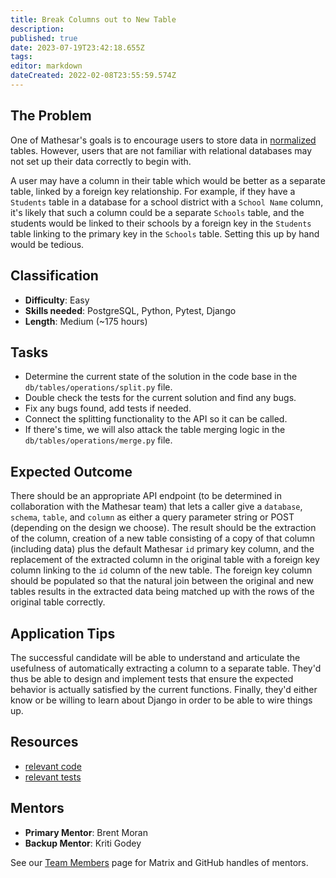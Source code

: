 ```yaml
---
title: Break Columns out to New Table
description: 
published: true
date: 2023-07-19T23:42:18.655Z
tags: 
editor: markdown
dateCreated: 2022-02-08T23:55:59.574Z
---
```


## The Problem
One of Mathesar's goals is to encourage users to store data in [normalized](https://en.wikipedia.org/wiki/Database_normalization) tables. However, users that are not familiar with relational databases may not set up their data correctly to begin with.

A user may have a column in their table which would be better as a separate table, linked by a foreign key relationship. For example, if they have a `Students` table in a database for a school district with a `School Name` column, it's likely that such a column could be a separate `Schools` table, and the students would be linked to their schools by a foreign key in the `Students` table linking to the primary key in the `Schools` table. Setting this up by hand would be tedious.

## Classification
- **Difficulty**: Easy
- **Skills needed**: PostgreSQL, Python, Pytest, Django
- **Length**: Medium (~175 hours)

## Tasks
- Determine the current state of the solution in the code base in the `db/tables/operations/split.py` file.
- Double check the tests for the current solution and find any bugs.
- Fix any bugs found, add tests if needed.
- Connect the splitting functionality to the API so it can be called.
- If there's time, we will also attack the table merging logic in the `db/tables/operations/merge.py` file.

## Expected Outcome
There should be an appropriate API endpoint (to be determined in collaboration with the Mathesar team) that lets a caller give a `database`, `schema`, `table`, and `column` as either a query parameter string or POST (depending on the design we choose).  The result should be the extraction of the column, creation of a new table consisting of a copy of that column (including data) plus the default Mathesar `id` primary key column, and the replacement of the extracted column in the original table with a foreign key column linking to the `id` column of the new table.  The foreign key column should be populated so that the natural join between the original and new tables results in the extracted data being matched up with the rows of the original table correctly.

## Application Tips
The successful candidate will be able to understand and articulate the usefulness of automatically extracting a column to a separate table. They'd thus be able to design and implement tests that ensure the expected behavior is actually satisfied by the current functions.  Finally, they'd either know or be willing to learn about Django in order to be able to wire things up.

## Resources
- [relevant code](https://github.com/centerofci/mathesar/blob/afac35483cd56626778acf01df41cae9423636d5/db/tables/operations/split.py)
- [relevant tests](https://github.com/centerofci/mathesar/blob/afac35483cd56626778acf01df41cae9423636d5/db/tests/tables/operations/test_split.py)

## Mentors
- **Primary Mentor**: Brent Moran
- **Backup Mentor**: Kriti Godey

See our [Team Members](/en/team/members) page for Matrix and GitHub handles of mentors.
